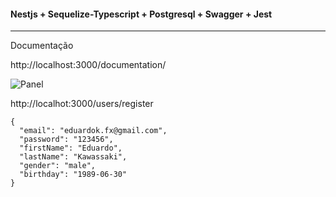 #### Nestjs + Sequelize-Typescript + Postgresql + Swagger + Jest
_______

Documentação

http://localhost:3000/documentation/


![Panel](https://i.ibb.co/tYZjZJ3/2020-05-20-21-44-24-Swagger-UI.png)


http://localhot:3000/users/register

```
{
  "email": "eduardok.fx@gmail.com",
  "password": "123456",
  "firstName": "Eduardo",
  "lastName": "Kawassaki",
  "gender": "male",
  "birthday": "1989-06-30"
}
